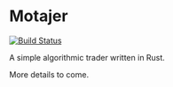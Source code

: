 # Motajer

[![Build Status](https://travis-ci.com/aksiksi/motajer.svg?branch=master)](https://travis-ci.com/aksiksi/motajer)

A simple algorithmic trader written in Rust.

More details to come.
